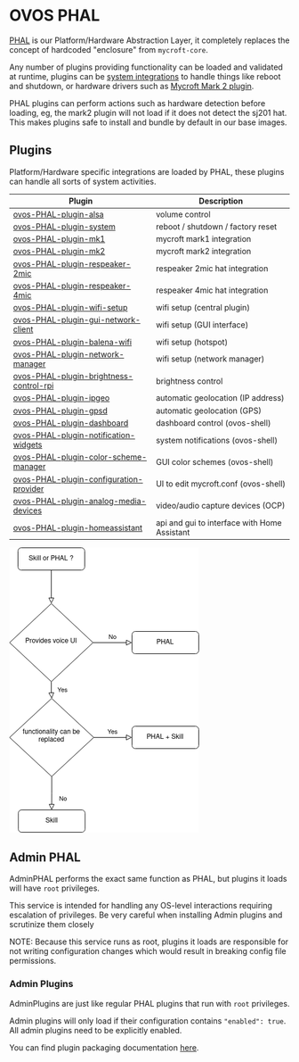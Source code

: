 # OVOS PHAL
[PHAL](https://github.com/OpenVoiceOS/ovos_PHAL) is our Platform/Hardware Abstraction Layer, it completely replaces the concept of hardcoded "enclosure" from `mycroft-core`.

Any number of plugins providing functionality can be loaded and validated at runtime, plugins can
be [system integrations](https://github.com/OpenVoiceOS/ovos-PHAL-plugin-system) to handle things like reboot and shutdown, or hardware drivers such as [Mycroft Mark 2 plugin](https://github.com/OpenVoiceOS/ovos-PHAL-plugin-mk2).

PHAL plugins can perform actions such as hardware detection before loading, eg, the mark2 plugin will not load if it does not detect the sj201 hat. This makes plugins safe to install and bundle by default in our base images.


## Plugins

Platform/Hardware specific integrations are loaded by PHAL, these plugins can handle all sorts of system activities.

| Plugin                                                                                                            | Description                                  |
|-------------------------------------------------------------------------------------------------------------------|----------------------------------------------|
| [ovos-PHAL-plugin-alsa](https://github.com/OpenVoiceOS/ovos-PHAL-plugin-alsa)                                     | volume control                               |
| [ovos-PHAL-plugin-system](https://github.com/OpenVoiceOS/ovos-PHAL-plugin-system)                                 | reboot / shutdown / factory reset            |
| [ovos-PHAL-plugin-mk1](https://github.com/OpenVoiceOS/ovos-PHAL-plugin-mk1)                                       | mycroft mark1 integration                    |
| [ovos-PHAL-plugin-mk2](https://github.com/OpenVoiceOS/ovos-PHAL-plugin-mk2)                                       | mycroft mark2 integration                    |
| [ovos-PHAL-plugin-respeaker-2mic](https://github.com/OpenVoiceOS/ovos-PHAL-plugin-respeaker-2mic)                 | respeaker 2mic hat integration               |
| [ovos-PHAL-plugin-respeaker-4mic](https://github.com/OpenVoiceOS/ovos-PHAL-plugin-respeaker-4mic)                 | respeaker 4mic hat integration               |
| [ovos-PHAL-plugin-wifi-setup](https://github.com/OpenVoiceOS/ovos-PHAL-plugin-wifi-setup)                         | wifi setup (central plugin)                  |
| [ovos-PHAL-plugin-gui-network-client](https://github.com/OpenVoiceOS/ovos-PHAL-plugin-gui-network-client)         | wifi setup (GUI interface)                   |
| [ovos-PHAL-plugin-balena-wifi](https://github.com/OpenVoiceOS/ovos-PHAL-plugin-balena-wifi)                       | wifi setup (hotspot)                         |
| [ovos-PHAL-plugin-network-manager](https://github.com/OpenVoiceOS/ovos-PHAL-plugin-network-manager)               | wifi setup (network manager)                 |
| [ovos-PHAL-plugin-brightness-control-rpi](https://github.com/OpenVoiceOS/ovos-PHAL-plugin-brightness-control-rpi) | brightness control                           |
| [ovos-PHAL-plugin-ipgeo](https://github.com/OpenVoiceOS/ovos-PHAL-plugin-ipgeo)                                   | automatic geolocation  (IP address)          |
| [ovos-PHAL-plugin-gpsd](https://github.com/OpenVoiceOS/ovos-PHAL-plugin-gpsd)                                     | automatic geolocation  (GPS)                 |
| [ovos-PHAL-plugin-dashboard](https://github.com/OpenVoiceOS/ovos-PHAL-plugin-dashboard)                           | dashboard control (ovos-shell)               |
| [ovos-PHAL-plugin-notification-widgets](https://github.com/OpenVoiceOS/ovos-PHAL-plugin-notification-widgets)     | system notifications (ovos-shell)            |
| [ovos-PHAL-plugin-color-scheme-manager](https://github.com/OpenVoiceOS/ovos-PHAL-plugin-color-scheme-manager)     | GUI color schemes (ovos-shell)               |
| [ovos-PHAL-plugin-configuration-provider](https://github.com/OpenVoiceOS/ovos-PHAL-plugin-configuration-provider) | UI to edit mycroft.conf (ovos-shell)         |
| [ovos-PHAL-plugin-analog-media-devices](https://github.com/OpenVoiceOS/ovos-PHAL-plugin-analog-media-devices)     | video/audio capture devices (OCP)            |
| [ovos-PHAL-plugin-homeassistant](https://github.com/OpenVoiceOS/ovos-PHAL-plugin-homeassistant)                   | api and gui to interface with Home Assistant |

![flow](img/phal_or_skill.png)

## Admin PHAL

AdminPHAL performs the exact same function as PHAL, but plugins it loads will have `root` privileges.

This service is intended for handling any OS-level interactions requiring escalation of privileges. Be very careful when installing Admin plugins and scrutinize them closely

NOTE: Because this service runs as root, plugins it loads are responsible for not writing configuration changes which would result in breaking config file permissions.

### Admin Plugins

AdminPlugins are just like regular PHAL plugins that run with `root` privileges.

Admin plugins will only load if their configuration contains `"enabled": true`. All admin plugins need to be explicitly enabled.

You can find plugin packaging documentation [here](https://openvoiceos.github.io/community-docs/OPM/#packaging).
